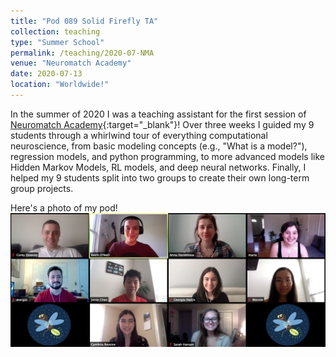 ```yaml
---
title: "Pod 089 Solid Firefly TA"
collection: teaching
type: "Summer School"
permalink: /teaching/2020-07-NMA
venue: "Neuromatch Academy"
date: 2020-07-13
location: "Worldwide!"
---
```


In the summer of 2020 I was a teaching assistant for the first session
of [Neuromatch
Academy](https://www.neuromatchacademy.org/){:target="_blank"}! Over
three weeks I guided my 9 students through a whirlwind tour of
everything computational neuroscience, from basic modeling concepts
(e.g., "What is a model?"), regression models, and python programming,
to more advanced models like Hidden Markov Models, RL models, and deep
neural networks. Finally, I helped my 9 students split into two groups
to create their own long-term group projects.

Here's a photo of my pod!
![](../images/pod-089.png)
